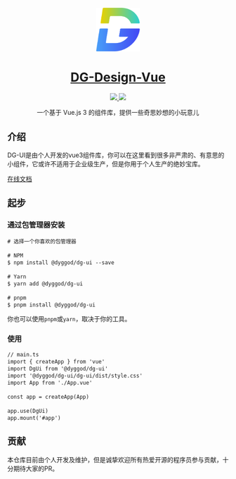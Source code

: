 <p align="center">
  <img width="100px" src="./public/images/logo@4x.png">
</p>

<h1 align="center">
  <a href="https://dyggod.github.io/dg-ui/" target="_blank">DG-Design-Vue</a>
</h1>

<p align="center">
  <a href="https://www.npmjs.org/package/@dyggod/dg-ui">
    <img src="https://img.shields.io/npm/v/@dyggod/dg-ui.svg">
  </a>
  <a href="https://npmcharts.com/compare/@dyggod/dg-ui?minimal=true">
    <img src="https://img.shields.io/npm/dm/@dyggod/dg-ui.svg">
  </a>
  <br>
</p>

<p align="center">一个基于 Vue.js 3 的组件库，提供一些奇思妙想的小玩意儿</p>

## 介绍

DG-UI是由个人开发的vue3组件库，你可以在这里看到很多非严肃的、有意思的小组件，它或许不适用于企业级生产，但是你用于个人生产的绝妙宝库。

[在线文档](https://dyggod.github.io/dg-ui/)

## 起步

### 通过包管理器安装
```
# 选择一个你喜欢的包管理器

# NPM
$ npm install @dyggod/dg-ui --save

# Yarn
$ yarn add @dyggod/dg-ui

# pnpm
$ pnpm install @dyggod/dg-ui
```

你也可以使用`pnpm`或`yarn`，取决于你的工具。


### 使用

```
// main.ts
import { createApp } from 'vue'
import DgUi from '@dyggod/dg-ui'
import '@dyggod/dg-ui/dg-ui/dist/style.css'
import App from './App.vue'

const app = createApp(App)

app.use(DgUi)
app.mount('#app')
```

## 贡献

本仓库目前由个人开发及维护，但是诚挚欢迎所有热爱开源的程序员参与贡献，十分期待大家的PR。


